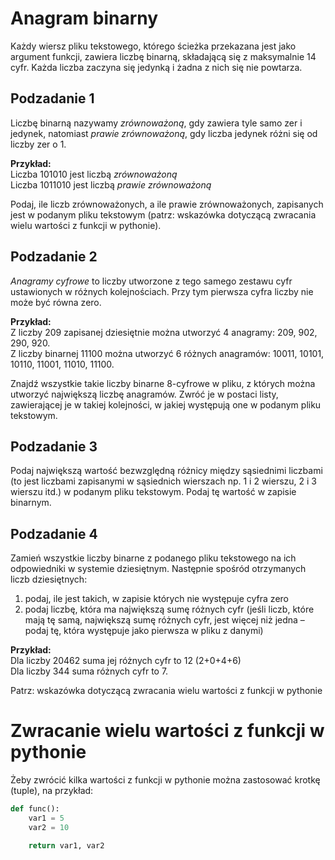 # Anagram binarny

Każdy wiersz pliku tekstowego, którego ścieżka przekazana jest jako argument funkcji, zawiera liczbę binarną, składającą się z maksymalnie 14 cyfr. Każda liczba zaczyna się jedynką i żadna z nich się nie powtarza.

## Podzadanie 1
Liczbę binarną nazywamy *zrównoważoną*, gdy zawiera tyle samo zer i jedynek, natomiast *prawie zrównoważoną*, gdy liczba jedynek różni się od liczby zer o 1.

**Przykład:**  
Liczba 101010 jest liczbą *zrównoważoną*  
Liczba 1011010 jest liczbą *prawie zrównoważoną*

Podaj, ile liczb zrównoważonych, a ile prawie zrównoważonych, zapisanych jest w podanym pliku tekstowym (patrz: wskazówka dotyczącą zwracania wielu wartości z funkcji w pythonie).

## Podzadanie 2
*Anagramy cyfrowe* to liczby utworzone z tego samego zestawu cyfr ustawionych w różnych kolejnościach. Przy tym pierwsza cyfra liczby nie może być równa zero.

**Przykład:**    
Z liczby 209 zapisanej dziesiętnie można utworzyć 4 anagramy: 209, 902, 290, 920.  
Z liczby binarnej 11100 można utworzyć 6 różnych anagramów: 10011, 10101, 10110, 11001, 11010, 11100.

Znajdź wszystkie takie liczby binarne 8-cyfrowe w pliku, z których można utworzyć największą liczbę anagramów. Zwróć je w postaci listy, zawierającej je w takiej kolejności, w jakiej występują one w podanym pliku tekstowym.

## Podzadanie 3
Podaj największą wartość bezwzględną różnicy między sąsiednimi liczbami (to jest liczbami zapisanymi w sąsiednich wierszach np. 1 i 2 wierszu, 2 i 3 wierszu itd.) w podanym pliku tekstowym. Podaj tę wartość w zapisie binarnym.

## Podzadanie 4
Zamień wszystkie liczby binarne z podanego pliku tekstowego na ich odpowiedniki w systemie dziesiętnym. Następnie spośród otrzymanych liczb dziesiętnych:
1. podaj, ile jest takich, w zapisie których nie występuje cyfra zero
2. podaj liczbę, która ma największą sumę różnych cyfr (jeśli liczb, które mają tę samą, największą sumę różnych cyfr, jest więcej niż jedna – podaj tę, która występuje jako pierwsza w pliku z danymi)

**Przykład:**    
Dla liczby 20462 suma jej różnych cyfr to 12 (2+0+4+6)   
Dla liczby 344 suma różnych cyfr to 7.

Patrz: wskazówka dotyczącą zwracania wielu wartości z funkcji w pythonie

# Zwracanie wielu wartości z funkcji w pythonie
Żeby zwrócić kilka wartości z funkcji w pythonie można zastosować krotkę (tuple), na przykład:
```python
def func():
    var1 = 5
    var2 = 10

    return var1, var2
```
